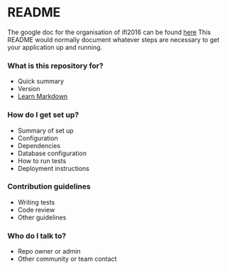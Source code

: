 # README #

The google doc for the organisation of ifl2016 can be found [here](https://docs.google.com/document/d/1YrPjmqGSEeonNVmui5pa45Uag5yOeztGXOOfOYB2PkM/edit?usp=sharing)
This README would normally document whatever steps are necessary to get your application up and running.

### What is this repository for? ###

* Quick summary
* Version
* [Learn Markdown](https://bitbucket.org/tutorials/markdowndemo)

### How do I get set up? ###

* Summary of set up
* Configuration
* Dependencies
* Database configuration
* How to run tests
* Deployment instructions

### Contribution guidelines ###

* Writing tests
* Code review
* Other guidelines

### Who do I talk to? ###

* Repo owner or admin
* Other community or team contact